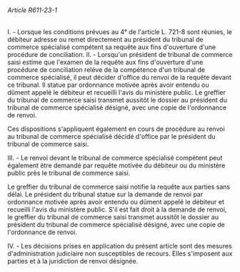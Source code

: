 ###### Article R611-23-1

I. - Lorsque les conditions prévues au 4° de l'article L. 721-8 sont réunies, le débiteur adresse ou remet directement au président du tribunal de commerce spécialisé compétent sa requête aux fins d'ouverture d'une procédure de conciliation. II. - Lorsqu'un président de tribunal de commerce saisi estime que l'examen de la requête aux fins d'ouverture d'une procédure de conciliation relève de la compétence d'un tribunal de commerce spécialisé, il peut décider d'office du renvoi de la requête devant ce tribunal. Il statue par ordonnance motivée après avoir entendu ou dûment appelé le débiteur et recueilli l'avis du ministère public. Le greffier du tribunal de commerce saisi transmet aussitôt le dossier au président du tribunal de commerce spécialisé désigné, avec une copie de l'ordonnance de renvoi.

Ces dispositions s'appliquent également en cours de procédure au renvoi au tribunal de commerce spécialisé décidé d'office par le président du tribunal de commerce saisi.

III. - Le renvoi devant le tribunal de commerce spécialisé compétent peut également être demandé par requête motivée du débiteur ou du ministère public près le tribunal de commerce saisi.

Le greffier du tribunal de commerce saisi notifie la requête aux parties sans délai. Le président du tribunal statue sur la demande de renvoi par ordonnance motivée après avoir entendu ou dûment appelé le débiteur et recueilli l'avis du ministère public. S'il est fait droit à la demande de renvoi, le greffier du tribunal de commerce saisi transmet aussitôt le dossier au président du tribunal de commerce spécialisé désigné, avec une copie de l'ordonnance de renvoi.

IV. - Les décisions prises en application du présent article sont des mesures d'administration judiciaire non susceptibles de recours. Elles s'imposent aux parties et à la juridiction de renvoi désignée.

